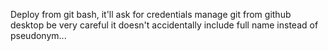Deploy from git bash, it'll ask for credentials
manage git from github desktop
be very careful it doesn't accidentally include full name instead of pseudonym...
